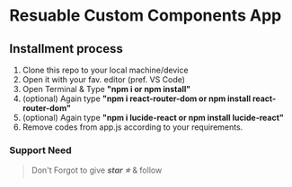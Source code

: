 # Resuable Custom Components App

## Installment process
1. Clone this repo to your local machine/device
2. Open it with your fav. editor (pref. VS Code)
3. Open Terminal & Type **"npm i or npm install"**
4. (optional) Again type **"npm i react-router-dom or npm install react-router-dom"**
5. (optional) Again type **"npm i lucide-react or npm install lucide-react"**
6. Remove codes from app.js according to your requirements.


### Support Need
> Don't Forgot to give **_star ⭐_** & follow 
